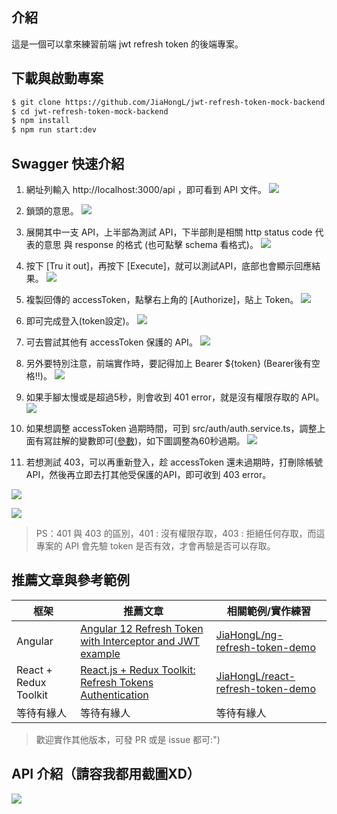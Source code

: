 ## 介紹

這是一個可以拿來練習前端 jwt refresh token 的後端專案。


## 下載與啟動專案

```bash
$ git clone https://github.com/JiaHongL/jwt-refresh-token-mock-backend.git
$ cd jwt-refresh-token-mock-backend
$ npm install
$ npm run start:dev
```

## Swagger 快速介紹

1. 網址列輸入 http://localhost:3000/api ，即可看到 API 文件。
![](https://i.imgur.com/kMEavx7.png)

2. 鎖頭的意思。
![](https://i.imgur.com/WUCYTqa.png)

3. 展開其中一支 API，上半部為測試 API，下半部則是相關 http status code 代表的意思 與 response 的格式 (也可點擊 schema 看格式)。
![](https://i.imgur.com/qduX1kd.png)

4. 按下 [Tru it out]，再按下 [Execute]，就可以測試API，底部也會顯示回應結果。
![](https://i.imgur.com/mRIyMwQ.png)

5. 複製回傳的 accessToken，點擊右上角的 [Authorize]，貼上 Token。
![](https://i.imgur.com/ZdsXQ6s.png)

6. 即可完成登入(token設定)。
![](https://i.imgur.com/8aUCcRe.png)

7. 可去嘗試其他有 accessToken 保護的 API。
![](https://i.imgur.com/sytNmms.png)

8. 另外要特別注意，前端實作時，要記得加上 Bearer ${token} (Bearer後有空格!!)。
![](https://i.imgur.com/zOt56tw.png)

9. 如果手腳太慢或是超過5秒，則會收到 401 error，就是沒有權限存取的 API。
![](https://i.imgur.com/Ppi8L0q.png)

10. 如果想調整 accessToken 過期時間，可到 src/auth/auth.service.ts，調整上面有寫註解的變數即可([參數](https://github.com/vercel/ms))，如下圖調整為60秒過期。
![](https://i.imgur.com/VW9Fdt7.png)

11. 若想測試 403，可以再重新登入，趁 accessToken 還未過期時，打刪除帳號API，然後再立即去打其他受保護的API，即可收到 403 error。

![](https://i.imgur.com/PhtrLqm.png)

![](https://i.imgur.com/E5LszOf.png)

> PS：401 與 403 的區別，401 : 沒有權限存取，403 : 拒絕任何存取，而這專案的 API 會先驗 token 是否有效，才會再驗是否可以存取。


## 推薦文章與參考範例

| 框架 | 推薦文章 | 相關範例/實作練習 |
| -------- | -------- | -------- |
| Angular     | [Angular 12 Refresh Token with Interceptor and JWT example](https://www.bezkoder.com/angular-12-refresh-token/)  | [JiaHongL/ng-refresh-token-demo](https://github.com/JiaHongL/ng-refresh-token-demo)     |
| React + Redux Toolkit | [React.js + Redux Toolkit: Refresh Tokens Authentication](https://codevoweb.com/react-redux-toolkit-refresh-token-authentication/)| [JiaHongL/react-refresh-token-demo](https://github.com/JiaHongL/react-refresh-token-demo) |
| 等待有緣人 | 等待有緣人 | 等待有緣人 |

> 歡迎實作其他版本，可發 PR 或是 issue 都可:")

## API 介紹（請容我都用截圖XD）

![](https://i.imgur.com/T6eZvCq.jpg)

